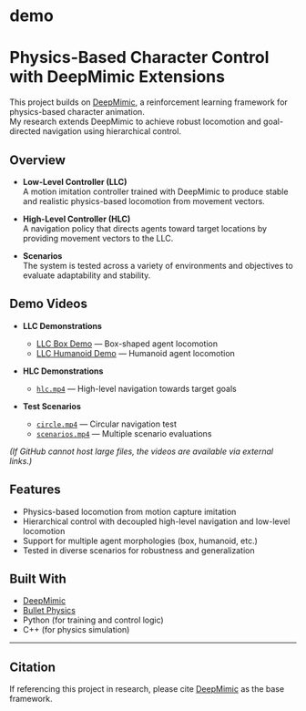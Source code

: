 # demo
# Physics-Based Character Control with DeepMimic Extensions

This project builds on [DeepMimic](https://github.com/xbpeng/DeepMimic), a reinforcement learning framework for physics-based character animation.  
My research extends DeepMimic to achieve robust locomotion and goal-directed navigation using hierarchical control.

## Overview

- **Low-Level Controller (LLC)**  
  A motion imitation controller trained with DeepMimic to produce stable and realistic physics-based locomotion from movement vectors.

- **High-Level Controller (HLC)**  
  A navigation policy that directs agents toward target locations by providing movement vectors to the LLC.

- **Scenarios**  
  The system is tested across a variety of environments and objectives to evaluate adaptability and stability.

## Demo Videos

- **LLC Demonstrations**
  - [LLC Box Demo](./llc_box.mp4) — Box-shaped agent locomotion  
  - [LLC Humanoid Demo](./llc_box.mp4) — Humanoid agent locomotion

- **HLC Demonstrations**
  - [`hlc.mp4`](link) — High-level navigation towards target goals

- **Test Scenarios**
  - [`circle.mp4`](link) — Circular navigation test  
  - [`scenarios.mp4`](link) — Multiple scenario evaluations

*(If GitHub cannot host large files, the videos are available via external links.)*

## Features

- Physics-based locomotion from motion capture imitation  
- Hierarchical control with decoupled high-level navigation and low-level locomotion  
- Support for multiple agent morphologies (box, humanoid, etc.)  
- Tested in diverse scenarios for robustness and generalization

## Built With

- [DeepMimic](https://github.com/xbpeng/DeepMimic)  
- [Bullet Physics](https://github.com/bulletphysics/bullet3)  
- Python (for training and control logic)  
- C++ (for physics simulation)

---

## Citation

If referencing this project in research, please cite [DeepMimic](https://xbpeng.github.io/projects/DeepMimic/index.html) as the base framework.

